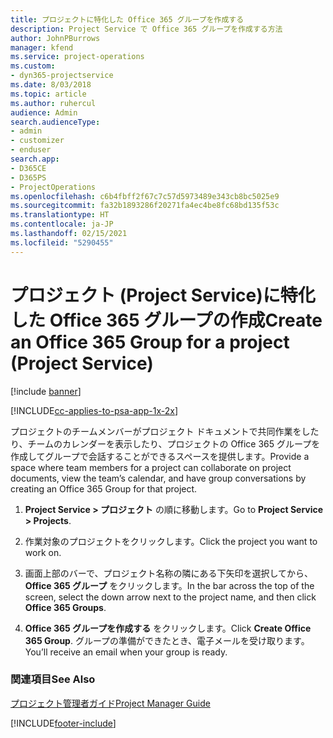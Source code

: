 ```yaml
---
title: プロジェクトに特化した Office 365 グループを作成する
description: Project Service で Office 365 グループを作成する方法
author: JohnPBurrows
manager: kfend
ms.service: project-operations
ms.custom:
- dyn365-projectservice
ms.date: 8/03/2018
ms.topic: article
ms.author: ruhercul
audience: Admin
search.audienceType:
- admin
- customizer
- enduser
search.app:
- D365CE
- D365PS
- ProjectOperations
ms.openlocfilehash: c6b4fbff2f67c7c57d5973489e343cb8bc5025e9
ms.sourcegitcommit: fa32b1893286f20271fa4ec4be8fc68bd135f53c
ms.translationtype: HT
ms.contentlocale: ja-JP
ms.lasthandoff: 02/15/2021
ms.locfileid: "5290455"
---
```

# <a name="create-an-office-365-group-for-a-project-project-service"></a><span data-ttu-id="f2cb8-103">プロジェクト (Project Service)に特化した Office 365 グループの作成</span><span class="sxs-lookup"><span data-stu-id="f2cb8-103">Create an Office 365 Group for a project (Project Service)</span></span>

[!include [banner](../includes/psa-now-project-operations.md)]

[!INCLUDE[cc-applies-to-psa-app-1x-2x](../includes/cc-applies-to-psa-app-1x-2x.md)]

<span data-ttu-id="f2cb8-104">プロジェクトのチームメンバーがプロジェクト ドキュメントで共同作業をしたり、チームのカレンダーを表示したり、プロジェクトの Office 365 グループを作成してグループで会話することができるスペースを提供します。</span><span class="sxs-lookup"><span data-stu-id="f2cb8-104">Provide a space where team members for a project can collaborate on project documents, view the team’s calendar, and have group conversations by creating an Office 365 Group for that project.</span></span>  
  
1.  <span data-ttu-id="f2cb8-105">**Project Service > プロジェクト** の順に移動します。</span><span class="sxs-lookup"><span data-stu-id="f2cb8-105">Go to **Project Service > Projects**.</span></span>  
  
2.  <span data-ttu-id="f2cb8-106">作業対象のプロジェクトをクリックします。</span><span class="sxs-lookup"><span data-stu-id="f2cb8-106">Click the project you want to work on.</span></span>  
  
3.  <span data-ttu-id="f2cb8-107">画面上部のバーで、プロジェクト名称の隣にある下矢印を選択してから、 **Office 365 グループ** をクリックします。</span><span class="sxs-lookup"><span data-stu-id="f2cb8-107">In the bar across the top of the screen, select the down arrow next to the project name, and then click **Office 365 Groups**.</span></span>  
  
4.  <span data-ttu-id="f2cb8-108">**Office 365 グループを作成する** をクリックします。</span><span class="sxs-lookup"><span data-stu-id="f2cb8-108">Click **Create Office 365 Group**.</span></span> <span data-ttu-id="f2cb8-109">グループの準備ができたとき、電子メールを受け取ります。</span><span class="sxs-lookup"><span data-stu-id="f2cb8-109">You’ll receive an email when your group is ready.</span></span>  
  
### <a name="see-also"></a><span data-ttu-id="f2cb8-110">関連項目</span><span class="sxs-lookup"><span data-stu-id="f2cb8-110">See Also</span></span>  
 [<span data-ttu-id="f2cb8-111">プロジェクト管理者ガイド</span><span class="sxs-lookup"><span data-stu-id="f2cb8-111">Project Manager Guide</span></span>](../psa/project-manager-guide.md)


[!INCLUDE[footer-include](../includes/footer-banner.md)]